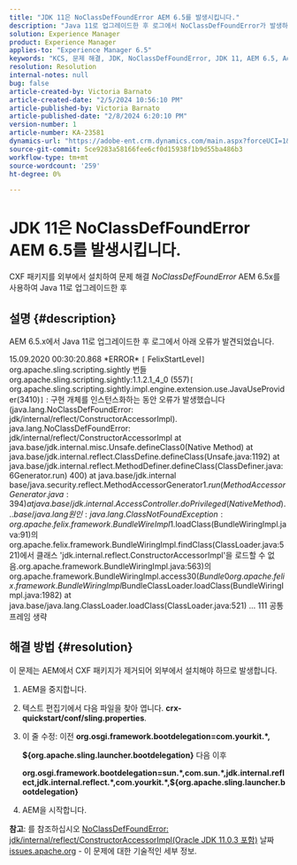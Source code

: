 ```yaml
---
title: "JDK 11은 NoClassDefFoundError AEM 6.5를 발생시킵니다."
description: "Java 11로 업그레이드한 후 로그에서 NoClassDefFoundError가 발생하는 문제를 해결하는 방법을 알아봅니다."
solution: Experience Manager
product: Experience Manager
applies-to: "Experience Manager 6.5"
keywords: "KCS, 문제 해결, JDK, NoClassDefFoundError, JDK 11, AEM 6.5, Adobe Experience Manager 6.5, AEM 6.5, experience manager, 문제 해결"
resolution: Resolution
internal-notes: null
bug: false
article-created-by: Victoria Barnato
article-created-date: "2/5/2024 10:56:10 PM"
article-published-by: Victoria Barnato
article-published-date: "2/8/2024 6:20:10 PM"
version-number: 1
article-number: KA-23581
dynamics-url: "https://adobe-ent.crm.dynamics.com/main.aspx?forceUCI=1&pagetype=entityrecord&etn=knowledgearticle&id=9f1151ba-79c4-ee11-9079-6045bd0067ea"
source-git-commit: 5ce9283a58166fee6cf0d15938f1b9d55ba486b3
workflow-type: tm+mt
source-wordcount: '259'
ht-degree: 0%

---
```


# JDK 11은 NoClassDefFoundError AEM 6.5를 발생시킵니다.


CXF 패키지를 외부에서 설치하여 문제 해결 *NoClassDefFoundError* AEM 6.5x를 사용하여 Java 11로 업그레이드한 후

## 설명 {#description}


AEM 6.5.x에서 Java 11로 업그레이드한 후 로그에서 아래 오류가 발견되었습니다.

15.09.2020 00:30:20.868 \*ERROR\* `[` FelixStartLevel`]`  org.apache.sling.scripting.sightly 번들 org.apache.sling.scripting.sightly:1.1.2.1_4_0 (557)`[` org.apache.sling.scripting.sightly.impl.engine.extension.use.JavaUseProvider(3410)`]`  : 구현 개체를 인스턴스화하는 동안 오류가 발생했습니다(java.lang.NoClassDefFoundError: jdk/internal/reflect/ConstructorAccessorImpl). java.lang.NoClassDefFoundError: jdk/internal/reflect/ConstructorAccessorImpl at java.base/jdk.internal.misc.Unsafe.defineClass0(Native Method) at java.base/jdk.internal.reflect.ClassDefine.defineClass(Unsafe.java:1192) at java.base/jdk.internal.reflect.MethodDefiner.defineClass(ClassDefiner.java:6Generator.run) 400) at java.base/jdk.internal base/java.security.reflect.MethodAccessorGenerator$1.run(MethodAccessorGenerator.java:394) at java.base/jdk.internal.AccessController.doPrivileged(Native Method) ... base/java.lang 원인: java.lang.ClassNotFoundException: org.apache.felix.framework.BundleWireImpl$1.loadClass(BundleWiringImpl.java:91)의 org.apache.felix.framework.BundleWiringImpl.findClass(ClassLoader.java:521)에서 클래스 &#39;jdk.internal.reflect.ConstructorAccessorImpl&#39;을 로드할 수 없음.org.apache.framework.BundleWiringImpl.java:563)의 org.apache.framework.BundleWiringImpl.access$30(Bundle0 org.apache.felix.framework.BundleWiringImpl$BundleClassLoader.loadClass(BundleWiringImpl.java:1982) at java.base/java.lang.ClassLoader.loadClass(ClassLoader.java:521) ... 111 공통 프레임 생략


## 해결 방법 {#resolution}


이 문제는 AEM에서 CXF 패키지가 제거되어 외부에서 설치해야 하므로 발생합니다.

1. AEM을 중지합니다.
2. 텍스트 편집기에서 다음 파일을 찾아 엽니다. <b>crx-quickstart/conf/sling.properties</b>.
3. 이 줄 수정: 이전
   <b>org.osgi.framework.bootdelegation=com.yourkit.\*,

   ${org.apache.sling.launcher.bootdelegation}</b>
다음 이후



   <b>org.osgi.framework.bootdelegation=sun.\*,com.sun.\*,jdk.internal.reflect,jdk.internal.reflect.\*,com.yourkit.\*,${org.apache.sling.launcher.bootdelegation}</b>
4. AEM을 시작합니다.


<b>참고</b>: 를 참조하십시오 [NoClassDefFoundError: jdk/internal/reflect/ConstructorAccessorImpl(Oracle JDK 11.0.3 포함)](https://issues.apache.org/jira/browse/FELIX-6184) 날짜 [issues.apache.org](https://issues.apache.org/) - 이 문제에 대한 기술적인 세부 정보.
